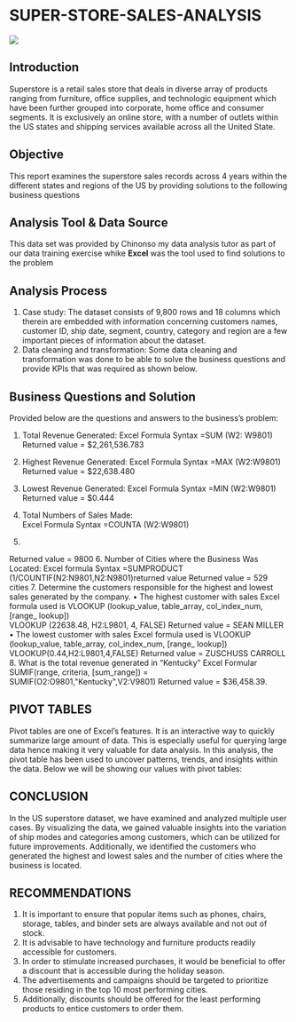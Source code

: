 # SUPER-STORE-SALES-ANALYSIS
![](Super_sales_store_logo.png)

## Introduction
Superstore is a retail sales store that deals in diverse array of products ranging from furniture, office supplies, and technologic equipment which have been further grouped into corporate, home office and consumer segments. 
It is exclusively an online store, with a number of outlets within the US states and shipping services available across all the United State. 
## Objective
This report examines the superstore sales records across 4 years within the different states and regions of the US by providing solutions to the following business questions
## Analysis Tool & Data Source
This data set was provided by Chinonso my data analysis tutor as part of our data training exercise whike **Excel** was the tool used to find solutions to the problem
## Analysis Process
1.	Case study:
The dataset consists of 9,800 rows and 18 columns which therein are embedded with information concerning customers names, customer ID, ship date, segment, country, category and region are a few important pieces of information about the dataset.
2.	Data cleaning and transformation:
Some data cleaning and transformation was done to be able to solve the business questions and provide KPIs that was required as shown below.
## Business Questions and Solution
Provided below are the questions and answers to the business’s problem:
1.	Total Revenue Generated: 
Excel Formula Syntax =SUM (W2: W9801)  
Returned value = $2,261,536.783
2.	Highest Revenue Generated: 
Excel Formula Syntax =MAX (W2:W9801)  
Returned value = $22,638.480
3.	Lowest Revenue Generated:  Excel Formula Syntax =MIN (W2:W9801)                                                                                                                Returned value = $0.444
4.	Total Numbers of Sales Made:  
Excel Formula Syntax =COUNTA (W2:W9801)

5.	
Returned value = 9800
6.	Number of Cities where the Business Was Located:
Excel formula Syntax =SUMPRODUCT (1/COUNTIF(N2:N9801,N2:N9801)returned value
Returned value = 529 cities
7.	Determine the customers responsible for the highest and lowest sales generated by the company. 
•	The highest customer with sales
Excel formula used is VLOOKUP (lookup_value, table_array, col_index_num, [range_ lookup])  
VLOOKUP (22638.48, H2:L9801, 4, FALSE)
Returned value = SEAN MILLER
•	The lowest customer with sales
Excel formula used is VLOOKUP (lookup_value, table_array, col_index_num, [range_ lookup]) 
VLOOKUP(0.44,H2:L9801,4,FALSE)
Returned value = ZUSCHUSS CARROLL
8.	What is the total revenue generated in “Kentucky”
Excel Formular SUMIF(range, criteria, [sum_range])
= SUMIF(O2:O9801,"Kentucky",V2:V9801)
Returned value = $36,458.39.

## PIVOT TABLES
Pivot tables are one of Excel’s features. It is an interactive way to quickly summarize large amount of data. This is especially useful for querying large data hence making it very valuable for data analysis. In this analysis, the pivot table has been used to uncover patterns, trends, and insights within the data. Below we will be showing our values with pivot tables:

## CONCLUSION
In the US superstore dataset, we have examined and analyzed multiple user cases. By visualizing the data, we gained valuable insights into the variation of ship modes and categories among customers, which can be utilized for future improvements. Additionally, we identified the customers who generated the highest and lowest sales and the number of cities where the business is located.

## RECOMMENDATIONS
1. It is important to ensure that popular items such as phones, chairs, storage, tables, and binder sets are always available and not out of stock.
2. It is advisable to have technology and furniture products readily accessible for customers.
3. In order to stimulate increased purchases, it would be beneficial to offer a discount that is accessible during the holiday season.
4. The advertisements and campaigns should be targeted to prioritize those residing in the top 10 most performing cities.
5. Additionally, discounts should be offered for the least performing products to entice customers to order them.





